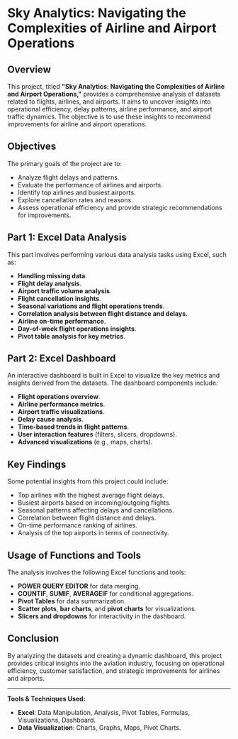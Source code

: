 # Sky Analytics: Navigating the Complexities of Airline and Airport Operations

## Overview

This project, titled **"Sky Analytics: Navigating the Complexities of Airline and Airport Operations,"** provides a comprehensive analysis of datasets related to flights, airlines, and airports. It aims to uncover insights into operational efficiency, delay patterns, airline performance, and airport traffic dynamics. The objective is to use these insights to recommend improvements for airline and airport operations.

## Objectives

The primary goals of the project are to:
- Analyze flight delays and patterns.
- Evaluate the performance of airlines and airports.
- Identify top airlines and busiest airports.
- Explore cancellation rates and reasons.
- Assess operational efficiency and provide strategic recommendations for improvements.

## Part 1: Excel Data Analysis

This part involves performing various data analysis tasks using Excel, such as:
- **Handling missing data**.
- **Flight delay analysis**.
- **Airport traffic volume analysis**.
- **Flight cancellation insights**.
- **Seasonal variations and flight operations trends**.
- **Correlation analysis between flight distance and delays**.
- **Airline on-time performance**.
- **Day-of-week flight operations insights**.
- **Pivot table analysis for key metrics**.

## Part 2: Excel Dashboard

An interactive dashboard is built in Excel to visualize the key metrics and insights derived from the datasets. The dashboard components include:
- **Flight operations overview**.
- **Airline performance metrics**.
- **Airport traffic visualizations**.
- **Delay cause analysis**.
- **Time-based trends in flight patterns**.
- **User interaction features** (filters, slicers, dropdowns).
- **Advanced visualizations** (e.g., maps, charts).

## Key Findings

Some potential insights from this project could include:
- Top airlines with the highest average flight delays.
- Busiest airports based on incoming/outgoing flights.
- Seasonal patterns affecting delays and cancellations.
- Correlation between flight distance and delays.
- On-time performance ranking of airlines.
- Analysis of the top airports in terms of connectivity.

## Usage of Functions and Tools

The analysis involves the following Excel functions and tools:
- **POWER QUERY EDITOR** for data merging.
- **COUNTIF**, **SUMIF**, **AVERAGEIF** for conditional aggregations.
- **Pivot Tables** for data summarization.
- **Scatter plots**, **bar charts**, and **pivot charts** for visualizations.
- **Slicers and dropdowns** for interactivity in the dashboard.

## Conclusion

By analyzing the datasets and creating a dynamic dashboard, this project provides critical insights into the aviation industry, focusing on operational efficiency, customer satisfaction, and strategic improvements for airlines and airports.

---

**Tools & Techniques Used:**
- **Excel**: Data Manipulation, Analysis, Pivot Tables, Formulas, Visualizations, Dashboard.
- **Data Visualization**: Charts, Graphs, Maps, Pivot Charts.

